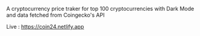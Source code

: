 A cryptocurrency price traker for top 100 cryptocurrencies with Dark Mode and data fetched from Coingecko's API

Live : https://coin24.netlify.app
